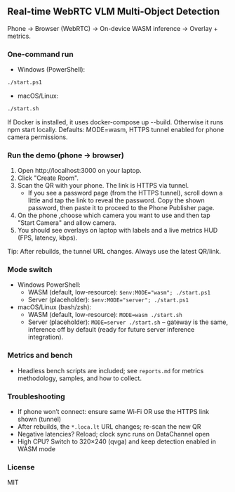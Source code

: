 ## Real-time WebRTC VLM Multi-Object Detection

Phone → Browser (WebRTC) → On-device WASM inference → Overlay + metrics.

### One-command run

- Windows (PowerShell):

```bash
./start.ps1
```

- macOS/Linux:

```bash
./start.sh
```

If Docker is installed, it uses docker-compose up --build. Otherwise it runs npm start locally.
Defaults: MODE=wasm, HTTPS tunnel enabled for phone camera permissions.

### Run the demo (phone → browser)

1. Open http://localhost:3000 on your laptop.
2. Click "Create Room".
3. Scan the QR with your phone. The link is HTTPS via tunnel.
   - If you see a password page (from the HTTPS tunnel), scroll down a little and tap the link to reveal the password. Copy the shown password, then paste it to proceed to the Phone Publisher page.
4. On the phone ,choose which camera you want to use and then tap "Start Camera" and allow camera.
5. You should see overlays on laptop with labels and a live metrics HUD (FPS, latency, kbps).

Tip: After rebuilds, the tunnel URL changes. Always use the latest QR/link.

### Mode switch
- Windows PowerShell:
  - WASM (default, low-resource): `$env:MODE="wasm"; ./start.ps1`
  - Server (placeholder): `$env:MODE="server"; ./start.ps1`
- macOS/Linux (bash/zsh):
  - WASM (default, low-resource): `MODE=wasm ./start.sh`
  - Server (placeholder): `MODE=server ./start.sh` – gateway is the same, inference off by default (ready for future server inference integration).

### Metrics and bench
- Headless bench scripts are included; see `reports.md` for metrics methodology, samples, and how to collect.

### Troubleshooting
- If phone won’t connect: ensure same Wi‑Fi OR use the HTTPS link shown (tunnel)
- After rebuilds, the `*.loca.lt` URL changes; re-scan the new QR
- Negative latencies? Reload; clock sync runs on DataChannel open
- High CPU? Switch to 320×240 (qvga) and keep detection enabled in WASM mode

### License
MIT


